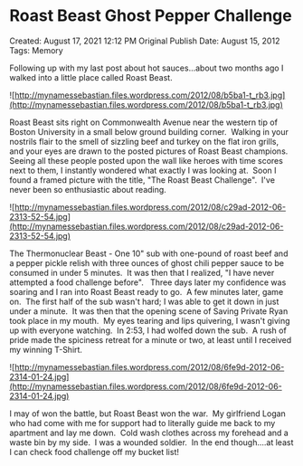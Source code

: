 # Roast Beast Ghost Pepper Challenge

Created: August 17, 2021 12:12 PM
Original Publish Date: August 15, 2012
Tags: Memory

Following up with my last post about hot sauces...about two months ago I walked into a little place called Roast Beast.

![http://mynamessebastian.files.wordpress.com/2012/08/b5ba1-t_rb3.jpg](http://mynamessebastian.files.wordpress.com/2012/08/b5ba1-t_rb3.jpg)

Roast Beast sits right on Commonwealth Avenue near the western tip of Boston University in a small below ground building corner.  Walking in your nostrils flair to the smell of sizzling beef and turkey on the flat iron grills, and your eyes are drawn to the posted pictures of Roast Beast champions.  Seeing all these people posted upon the wall like heroes with time scores next to them, I instantly wondered what exactly I was looking at.  Soon I found a framed picture with the title, "The Roast Beast Challenge".  I've never been so enthusiastic about reading.

![http://mynamessebastian.files.wordpress.com/2012/08/c29ad-2012-06-2313-52-54.jpg](http://mynamessebastian.files.wordpress.com/2012/08/c29ad-2012-06-2313-52-54.jpg)

The Thermonuclear Beast - One 10" sub with one-pound of roast beef and a pepper pickle relish with three ounces of ghost chili pepper sauce to be consumed in under 5 minutes.  It was then that I realized, "I have never attempted a food challenge before".   Three days later my confidence was soaring and I ran into Roast Beast ready to go.  A few minutes later, game on.  The first half of the sub wasn't hard; I was able to get it down in just under a minute.  It was then that the opening scene of Saving Private Ryan took place in my mouth.  My eyes tearing and lips quivering, I wasn't giving up with everyone watching.  In 2:53, I had wolfed down the sub.  A rush of pride made the spiciness retreat for a minute or two, at least until I received my winning T-Shirt.

![http://mynamessebastian.files.wordpress.com/2012/08/6fe9d-2012-06-2314-01-24.jpg](http://mynamessebastian.files.wordpress.com/2012/08/6fe9d-2012-06-2314-01-24.jpg)

I may of won the battle, but Roast Beast won the war.  My girlfriend Logan who had come with me for support had to literally guide me back to my apartment and lay me down.  Cold wash clothes across my forehead and a waste bin by my side.  I was a wounded soldier.  In the end though....at least I can check food challenge off my bucket list!